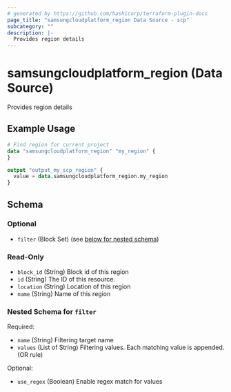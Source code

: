 ```yaml
---
# generated by https://github.com/hashicorp/terraform-plugin-docs
page_title: "samsungcloudplatform_region Data Source - scp"
subcategory: ""
description: |-
  Provides region details
---
```


# samsungcloudplatform_region (Data Source)

Provides region details

## Example Usage

```terraform
# Find region for current project
data "samsungcloudplatform_region" "my_region" {
}

output "output_my_scp_region" {
  value = data.samsungcloudplatform_region.my_region
}
```

<!-- schema generated by tfplugindocs -->
## Schema

### Optional

- `filter` (Block Set) (see [below for nested schema](#nestedblock--filter))

### Read-Only

- `block_id` (String) Block id of this region
- `id` (String) The ID of this resource.
- `location` (String) Location of this region
- `name` (String) Name of this region

<a id="nestedblock--filter"></a>
### Nested Schema for `filter`

Required:

- `name` (String) Filtering target name
- `values` (List of String) Filtering values. Each matching value is appended. (OR rule)

Optional:

- `use_regex` (Boolean) Enable regex match for values


